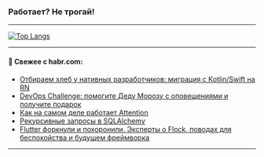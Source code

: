 ### Работает? Не трогай!

---
<!--
#### 🛠️ Technical stack:

![Java](https://img.shields.io/badge/Java-informational?logo=Oracle&style=flat&logoColor=white&color=FF4500)
![Kotlin](https://img.shields.io/badge/Kotlin-informational?logo=Kotlin&style=flat&logoColor=white&color=774D97)
![TS](https://img.shields.io/badge/TypeScript-informational?logo=typeScript&style=flat&logoColor=black&color=017acc)
![Python](https://img.shields.io/badge/Python-informational?logo=Python&style=flat&logoColor=black&color=ffdd54) <br>
![Spring](https://img.shields.io/badge/Spring-informational?logo=Spring&style=flat&logoColor=white&color=6DB33F) 
![SpringBoot](https://img.shields.io/badge/SpringBoot-informational?logo=SpringBoot&style=flat&logoColor=white&color=6DB33F)
![Nest](https://img.shields.io/badge/NestJS-informational?logo=NestJS&style=flat&logoColor=white&color=E0234E) 
![NodeJS](https://img.shields.io/badge/NodeJS-informational?logo=node.js&style=flat&logoColor=white&color=70A760)<br>
![PostgreSQL](https://img.shields.io/badge/PostgreSQL-informational?logo=PostgreSQL&style=flat&logoColor=white&color=DAA520)
![MongoDB](https://img.shields.io/badge/MongoDB-informational?logo=MongoDB&style=flat&logoColor=white&color=870000)
![Apache](https://img.shields.io/badge/Apache-informational?logo=apache&style=flat&logoColor=white&color=f74e28)

___ 
-->

<!--- #### 🛠️ : --->

[![Top Langs](https://github-readme-stats-82jvfl3w3-advtsettinggmailcoms-projects.vercel.app/api/top-langs/?username=zloylis&langs_count=10&hide_title=true&title_color=e6edf3&size_weight=0.5&count_weight=0.5&layout=compact&hide_progress=true&hide_border=true&theme=dracula)](https://github.com/zloylis)

<!---


####  :octocat:&nbsp;&nbsp; Статистика:

![GitHub stats](https://github-readme-stats-u2qms2cxw-advtsettinggmailcoms-projects.vercel.app/api?username=zloylis&show_icons=true&hide_border=true&theme=dracula&title_color=e6edf3&include_all_commits=true&count_private=true&hide_rank=false&hide_title=true&rank_icon=github)
-->
---

#### 💬 Свежее с habr.com:

<!-- BLOG-POST-LIST:START -->
- [Отбираем хлеб у нативных разработчиков: миграция с Kotlin/Swift на RN](https://habr.com/ru/articles/865962/?utm_source=habrahabr&utm_medium=rss&utm_campaign=865962)
- [DevOps Challenge: помогите Деду Морозу с оповещениями и получите подарок](https://habr.com/ru/companies/kts/articles/865150/?utm_source=habrahabr&utm_medium=rss&utm_campaign=865150)
- [Как на самом деле работает Attention](https://habr.com/ru/companies/oleg-bunin/articles/865856/?utm_source=habrahabr&utm_medium=rss&utm_campaign=865856)
- [Рекурсивные запросы в SQLAlchemy](https://habr.com/ru/companies/domclick/articles/865256/?utm_source=habrahabr&utm_medium=rss&utm_campaign=865256)
- [Flutter форкнули и похоронили. Эксперты о Flock, поводах для беспокойства и будущем фреймворка](https://habr.com/ru/companies/surfstudio/articles/865946/?utm_source=habrahabr&utm_medium=rss&utm_campaign=865946)
<!-- BLOG-POST-LIST:END -->

---
